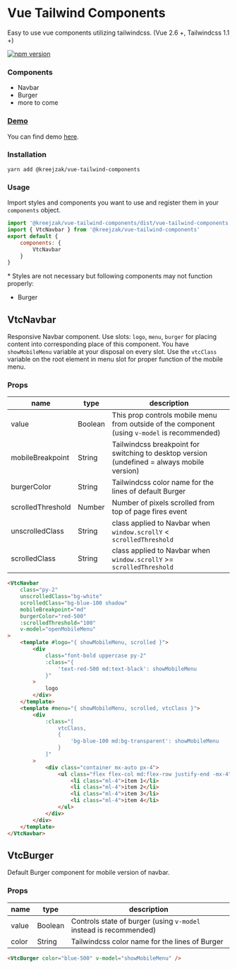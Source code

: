 # Vue Tailwind Components

Easy to use vue components utilizing tailwindcss. (Vue 2.6 +, Tailwindcss 1.1 +)

[![npm version](https://badge.fury.io/js/%40kreejzak%2Fvue-tailwind-components.svg)](https://badge.fury.io/js/%40kreejzak%2Fvue-tailwind-components)

### Components

-   Navbar
-   Burger
-   more to come

### [Demo](https://vtc.paulcross.cz)

You can find demo [here](https://vtc.paulcross.cz).

### Installation

```
yarn add @kreejzak/vue-tailwind-components
```

### Usage

Import styles and components you want to use and register them in your `components` object.

```javascript
import '@kreejzak/vue-tailwind-components/dist/vue-tailwind-components.css'
import { VtcNavbar } from '@kreejzak/vue-tailwind-components'
export default {
    components: {
        VtcNavbar
    }
}
```

\* Styles are not necessary but following components may not function properly:

-   Burger

## VtcNavbar

Responsive Navbar component.
Use slots: `logo`, `menu`, `burger` for placing content into corresponding place of this component.
You have `showMobileMenu` variable at your disposal on every slot.
Use the `vtcClass` variable on the root element in menu slot for proper function of the mobile menu.

### Props

| name              | type    | description                                                                                   |
| ----------------- | ------- | --------------------------------------------------------------------------------------------- |
| value             | Boolean | This prop controls mobile menu from outside of the component (using `v-model` is recommended) |
| mobileBreakpoint  | String  | Tailwindcss breakpoint for switching to desktop version (undefined = always mobile version)   |
| burgerColor       | String  | Tailwindcss color name for the lines of default Burger                                        |
| scrolledThreshold | Number  | Number of pixels scrolled from top of page fires event                                        |
| unscrolledClass   | String  | class applied to Navbar when `window.scrollY` < `scrolledThreshold`                           |
| scrolledClass     | String  | class applied to Navbar when `window.scrollY` >= `scrolledThreshold`                          |

```html
<VtcNavbar
    class="py-2"
    unscrolledClass="bg-white"
    scrolledClass="bg-blue-100 shadow"
    mobileBreakpoint="md"
    burgerColor="red-500"
    :scrolledThreshold="100"
    v-model="openMobileMenu"
>
    <template #logo="{ showMobileMenu, scrolled }">
        <div
            class="font-bold uppercase py-2"
            :class="{
                'text-red-500 md:text-black': showMobileMenu
            }"
        >
            logo
        </div>
    </template>
    <template #menu="{ showMobileMenu, scrolled, vtcClass }">
        <div
            :class="[
                vtcClass,
                {
                    'bg-blue-100 md:bg-transparent': showMobileMenu
                }
            ]"
        >
            <div class="container mx-auto px-4">
                <ul class="flex flex-col md:flex-row justify-end -mx-4">
                    <li class="ml-4">item 1</li>
                    <li class="ml-4">item 2</li>
                    <li class="ml-4">item 3</li>
                    <li class="ml-4">item 4</li>
                </ul>
            </div>
        </div>
    </template>
</VtcNavbar>
```

## VtcBurger

Default Burger component for mobile version of navbar.

### Props

| name  | type    | description                                                       |
| ----- | ------- | ----------------------------------------------------------------- |
| value | Boolean | Controls state of burger (using `v-model` instead is recommended) |
| color | String  | Tailwindcss color name for the lines of Burger                    |

```html
<VtcBurger color="blue-500" v-model="showMobileMenu" />
```
